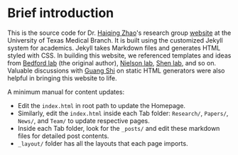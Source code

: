 # Brief introduction

This is the source code for Dr. [Haiqing Zhao](https://bmb.utmb.edu/people/faculty/bios/zhao)'s research group [website](https://zhaolabutmb.github.io) at the University of Texas Medical Branch. It is built using the customized Jekyll system for academics. Jekyll takes Markdown files and generates HTML styled with CSS. In building this website, we referenced templates and ideas from [Bedford lab](https://bedford.io/misc/about/) (the original author), [Nielson lab](https://nielsen-lab.github.io/), [Shen lab](https://www.columbia.edu/~ys2411/), and so on. Valuable discussions with [Guang Shi](https://www.shisguang.com/) on static HTML generators were also helpful in bringing this website to life.

A minimum manual for content updates: 
- Edit the `index.html` in root path to update the Homepage. 
- Similarly, edit the `index.html` inside each Tab folder: `Research/`, `Papers/`, `News/`, and `Team/` to update respective pages. 
- Inside each Tab folder, look for the `_posts/` and edit these markdown files for detailed post contents.
- `_layout/` folder has all the layouts that each page imports.


